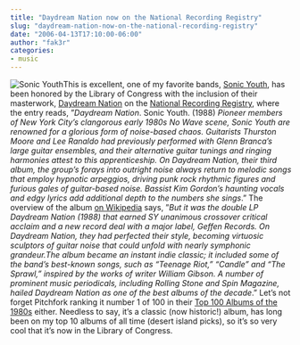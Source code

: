 ```yaml
---
title: "Daydream Nation now on the National Recording Registry"
slug: "daydream-nation-now-on-the-national-recording-registry"
date: "2006-04-13T17:10:00-06:00"
author: "fak3r"
categories:
- music
---
```


![Sonic Youth](http://fak3r.com/wp-content/uploads/2006/06/sonicyouth20050707.jpg)This is excellent, one of my favorite bands, [Sonic Youth](http://sonicyouth.com/), has been honored by the Library of Congress with the inclusion of their masterwork, [Daydream Nation](http://sonicyouth.com/mustang/lp/lp6.html) on the [National Recording Registry](http://www.loc.gov/rr/record/nrpb/nrpb-masterlist.html), where the entry reads, ”_Daydream Nation_. Sonic Youth. (1988) _Pioneer members of New York City’s clangorous early 1980s No Wave scene, Sonic Youth are renowned for a glorious form of noise-based chaos. Guitarists Thurston Moore and Lee Ranaldo had previously performed with Glenn Branca’s large guitar ensembles, and their alternative guitar tunings and ringing harmonies attest to this apprenticeship. On _Daydream Nation_, their third album, the group’s forays into outright noise always return to melodic songs that employ hypnotic arpeggios, driving punk rock rhythmic figures and furious gales of guitar-based noise. Bassist Kim Gordon’s haunting vocals and edgy lyrics add additional depth to the numbers she sings_.” The overview of the album [on Wikipedia](http://en.wikipedia.org/wiki/Sonic_Youth) says, ”_But it was the double LP Daydream Nation (1988) that earned SY unanimous crossover critical acclaim and a new record deal with a major label, Geffen Records. On Daydream Nation, they had perfected their style, becoming virtuosic sculptors of guitar noise that could unfold with nearly symphonic grandeur.[](http://upload.wikimedia.org/wikipedia/commons/thumb/6/68/Sonic_Youth_live_20050707.jpg/800px-Sonic_Youth_live_20050707.jpg)The album became an instant indie classic; it included some of the band’s best-known songs, such as “Teenage Riot,” “Candle” and “The Sprawl,” inspired by the works of writer William Gibson. A number of prominent music periodicals, including Rolling Stone and Spin Magazine, hailed Daydream Nation as one of the best albums of the decade_.”  Let’s not forget Pitchfork ranking it number 1 of 100 in their [Top 100 Albums of the 1980s](http://www.pitchforkmedia.com/top/80s/index10.shtml) either.  Needless to say, it’s a classic (now historic!) album, has long been on my top 10 albums of all time (desert island picks), so it’s so very cool that it’s now in the Library of Congress.
